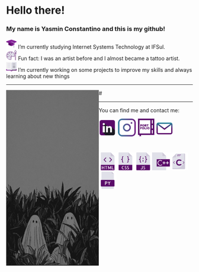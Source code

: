<h1> Hello there! </h1>
<h3> My name is Yasmin Constantino and this is my github! </h3>

  <p>
    <img src="icons/mortarboard.png" width="28" padding="5"/> I’m currently studying Internet Systems Technology at IFSul.
    <br>
    <img src="icons/palette.png" width="28" padding="5"/>  Fun fact: I was an artist before and I almost became a tattoo artist.
    <br>
    <img src="icons/book.png" width="28" padding="5"/> I’m currently working on some projects to improve my skills and always learning about new things
    <br>
  </p>

  <hr>
  #

<img src="Ghost Wallpaper.jpeg" width="250" align="left">
<hr>
<p> You can find me and contact me:</p>
<a href="https://www.linkedin.com/in/yasmin-constantino/"><img src="icons/linkedin (2).png" width="48" padding="50"/></a>
<a href="https://www.instagram.com/the.yasminconstantino/"><img src="icons/instagram (1).png" width="48" padding="50"/></a>
<a href="https://yasminconstantino.github.io/Portfolio/"><img src="icons/portfolio (1).png" width="48" padding="50"/></a>
<a href='mailto:theyasminconstantino@gmail.com'><img src="icons/email (1).png" width="43" padding="50"/></a>


#

<img src="icons/html (3).png" width="48" padding="50"/><img src="icons/css (1).png" width="48" padding="50"/><img src="icons/javascript.png" width="48" padding="50"/><img src="icons/c.png" width="48" padding="50"/><img src="icons/c-.png" width="48" padding="50"/><img src="icons/python-file.png" width="48" padding="50"/>

<!--
<img style="width=100px;  src="Ghost Wallpaper.jpeg">
      -->



<!--
**yasminconstantino/yasminconstantino** is a ✨ _special_ ✨ repository because its `README.md` (this file) appears on your GitHub profile.

Here are some ideas to get you started:

- 🌱 I’m currently learning ...
- 👯 I’m looking to collaborate on ...
- 🤔 I’m looking for help with ...
- 💬 Ask me about ...
- 📫 How to reach me: ...
- 😄 Pronouns: ...
-->
